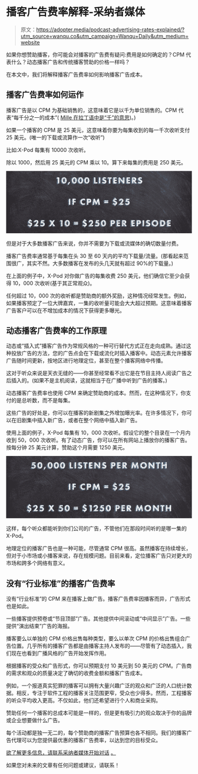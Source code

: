 # 播客广告费率解释-采纳者媒体

> 原文：<https://adopter.media/podcast-advertising-rates-explained/?utm_source=wanqu.co&utm_campaign=Wanqu+Daily&utm_medium=website>

如果你想赞助播客，你可能会对播客的广告费有疑问:费用是如何确定的？CPM 代表什么？动态播客广告和传统播客赞助的价格一样吗？

在本文中，我们将解释播客广告费率如何影响播客广告成本。

## 播客广告费率如何运作

播客广告是以 CPM 为基础销售的，这意味着它是以千为单位销售的。CPM 代表“每千分之一的成本”( [Mille 在拉丁语中是“千”的意思](https://www.merriam-webster.com/dictionary/mille))。)

如果一个播客的 CPM 是 25 美元，这意味着你要为每集收到的每一千次收听支付 25 美元。(唯一的下载或流算作一次“收听”)

比如:X-Pod 每集有 10000 次收听。

除以 1000，然后用 25 美元的 CPM 乘以 10。算下来每集的费用是 250 美元。

![Math showing how traditional podcast advertising rates are calculated with a CPM. ](img/1aab42ef9b51006bc59144f31c146fcf.png)

但是对于大多数播客广告来说，你并不需要为下载或流媒体的确切数量付费。

播客广告费率通常基于每集在头 30 至 60 天内的平均下载量/流量。(那看起来范围很广，其实不然。大多数播客在发布的头几天就有超过 90%的下载量。)

在上面的例子中，X-Pod 对你做广告的每集收费 250 美元，他们确信它至少会获得 10，000 次收听(基于其正常观众)。

任何超过 10，000 次的收听都是赞助商的额外奖励，这种情况经常发生。例如，如果播客预定了一位大牌嘉宾，一集的收听量可能会大大超过预期。这意味着播客广告客户可以在不增加成本的情况下获得更多曝光。

## 动态播客广告费率的工作原理

动态或“插入式”播客广告作为常规风格的一种可行替代方式正在走向成熟。通过这种投放广告的方法，您的广告点会在下载或流化时插入播客中。动态元素允许播客广告随时间更新，按地区进行地理定位，甚至在整个播客网络中传播。

这对于听众来说是天衣无缝的——你甚至经常看不出它是在节目主持人阅读广告之后插入的。(如果不是主机阅读，这就相当于在广播中听到广告的播客。)

动态播客广告费率也使用 CPM 来确定赞助商的成本。然而，在这种情况下，你支付的是总听数，而不是每集。

这些广告的好处是，你可以在播客的新剧集之外增加曝光率。在许多情况下，你可以在旧剧集中插入新广告，或者在整个网络中插入新广告。

使用上面的例子，X-Pod 每集有 10，000 次收听。假设它的整个目录在一个月内收到 50，000 次收听。有了动态广告，你可以在所有网站上播放你的播客广告。按每分钟 25 美元计算，赞助这个月需要 1250 美元。

![Math showing how dynamic podcast advertising rates are calculated with a CPM. ](img/9dbd0e7946a435553e57863e5bfd9f03.png)

这样，每个听众都能听到你们公司的广告，不管他们在那段时间听的是哪一集的 X-Pod。

地理定位的播客广告也是一种可能，尽管通常 CPM 很高。虽然播客在持续增长，但对于小市场或小播客来说，存在规模问题。目前来看，定位播客广告只对更大的市场和跨多个网络有意义。

## 没有“行业标准”的播客广告费率

没有“行业标准”的 CPM 来在播客上做广告。播客广告费率因播客而异，广告形式也是如此。

一些播客提供预卷或“节目顶部”广告。其他提供中间滚动或“中间显示”广告。一些提供“演出结束”广告的海报。

播客要么以单独的 CPM 价格出售每种类型，要么以单次 CPM 的价格出售组合广告位置。几乎所有的播客广告都是由播客主持人发布的——尽管有了动态插入，我们现在也看到广播风格的广告开始发挥作用。

根据播客的受众和广告形式，你可以预期支付 10 美元到 50 美元的 CPM。广告商的需求和观众的质量决定了确切的收费金额和播客广告成本。

例如，一个报道真实犯罪的播客可以拥有大量兴趣广泛的观众和广泛的人口统计数据。相反，专注于软件工程的播客关注范围更窄，受众也少得多。然而，工程播客的听众平均收入更高。不仅如此，他们还希望进行个人和商业采购。

赞助任何一个播客的总成本可能是一样的，但是更有吸引力的观众取决于你的品牌或企业想要做什么广告。

每个活动都是独一无二的，每个赞助商的播客广告预算也各不相同。我们的播客广告代理可以为您提供最优惠的播客广告费率，以达到您的目标受众。

[欲了解更多信息，请联系采纳者媒体开始对话](https://adopter.media/#contact) [。](https://adopter.media/#contact)

如果您对未来的文章有任何问题或建议，请联系！